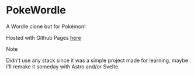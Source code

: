 # PokeWordle

A Wordle clone but for Pokémon!

Hosted with Github Pages [here](https://sebadio.github.io/PokeWordle/)

> [!NOTE]
> Didn't use any stack since it was a simple project made for learning, maybe I'll remake it someday with Astro and/or Svelte
